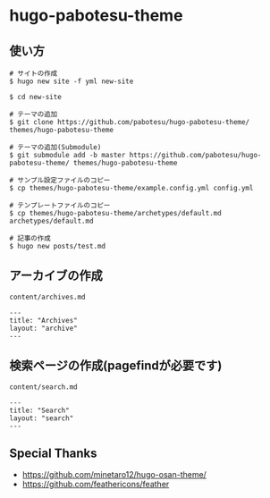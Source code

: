 # hugo-pabotesu-theme

## 使い方
```
# サイトの作成
$ hugo new site -f yml new-site

$ cd new-site

# テーマの追加
$ git clone https://github.com/pabotesu/hugo-pabotesu-theme/ themes/hugo-pabotesu-theme

# テーマの追加(Submodule)
$ git submodule add -b master https://github.com/pabotesu/hugo-pabotesu-theme/ themes/hugo-pabotesu-theme

# サンプル設定ファイルのコピー
$ cp themes/hugo-pabotesu-theme/example.config.yml config.yml

# テンプレートファイルのコピー
$ cp themes/hugo-pabotesu-theme/archetypes/default.md archetypes/default.md

# 記事の作成
$ hugo new posts/test.md
```

## アーカイブの作成

`content/archives.md`

```
---
title: "Archives"
layout: "archive"
---
```

## 検索ページの作成(pagefindが必要です)

`content/search.md`

```
---
title: "Search"
layout: "search"
---
```

## Special Thanks
- https://github.com/minetaro12/hugo-osan-theme/
- https://github.com/feathericons/feather
